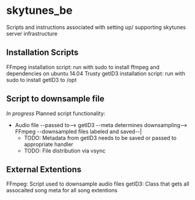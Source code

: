 # skytunes_be
Scripts and instructions associated with setting up/ supporting skytunes server infrastructure

## Installation Scripts
FFmpeg installation script: run with sudo to install ffmpeg and dependencies on ubuntu 14.04 Trusty
getID3 installation script: run with sudo to install getID3 to /opt

## Script to downsample file
*In progress*
Planned script functionality:
- Audio file --passed to--> getID3 --meta determines downsampling--> FFmpeg --downsampled files labeled and saved--|
  - TODO: Metadata from getID3 needs to be saved or passed to appropriate handler
  - TODO: File distribution via vsync

## External Extentions
FFmpeg: Script used to downsample audio files
getID3: Class that gets all assocaited song meta for all song extentions

